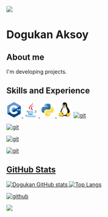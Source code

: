 ![](https://raw.githubusercontent.com/sagar-viradiya/sagar-viradiya/master/resources/banner.png)

# Dogukan Aksoy

## About me
I'm developing projects.


<!--## Skills and Experience
<img src="https://raw.githubusercontent.com/isocpp/logos/master/cpp_logo.png" width=50 height=50 />
<img src="https://raw.githubusercontent.com/github/explore/5b3600551e122a3277c2c5368af2ad5725ffa9a1/topics/java/java.png" width=50 />
<img src="https://raw.githubusercontent.com/devicons/devicon/master/icons/python/python-original.svg" width=50 /> -->

## Skills and Experience
<p align="left"> <a href="https://www.w3schools.com/cpp/" target="_blank" rel="noreferrer"> 
<img src="https://raw.githubusercontent.com/devicons/devicon/master/icons/cplusplus/cplusplus-original.svg" alt="cplusplus" width="40" height="40"/> </a> <a href="https://git-scm.com/" target="_blank" rel="noreferrer">  
<img src="https://raw.githubusercontent.com/devicons/devicon/master/icons/java/java-original.svg" alt="java" width="40" height="40"/> </a> <a href="https://www.linux.org/" target="_blank" rel="noreferrer">  
<img src="https://raw.githubusercontent.com/devicons/devicon/master/icons/python/python-original.svg" alt="python" width="40" height="40"/> </a> 
<img src="https://raw.githubusercontent.com/devicons/devicon/master/icons/linux/linux-original.svg" alt="linux" width="40" height="40"/> </a> <a href="https://www.python.org" target="_blank" rel="noreferrer">
<img src="https://www.vectorlogo.zone/logos/git-scm/git-scm-icon.svg" alt="git" width="40" height="40"/> </a> <a href="https://www.java.com" target="_blank" rel="noreferrer"></p>
<img src="https://www.vectorlogo.zone/util/preview.html?image=/logos/golang/golang-ar21.svg" alt="git" width="40" height="40"/> </a> <a href="https://www.java.com" target="_blank" rel="noreferrer"></p>
<img src="https://www.vectorlogo.zone/util/preview.html?image=/logos/golang/golang-ar21.svg" alt="git" width="40" height="40"/> </a> <a href="https://www.java.com" target="_blank" rel="noreferrer"></p>
<img src="https://www.vectorlogo.zone/util/preview.html?image=/logos/postgresql/postgresql-vertical.svg" alt="git" width="40" height="40"/> </a> <a href="https://www.java.com" target="_blank" rel="noreferrer"></p>

## GitHub Stats
![Dogukan GitHub stats](https://github-readme-stats.vercel.app/api?username=Dredogu&show_icons=true&theme=radical)
![Top Langs](https://github-readme-stats.vercel.app/api/top-langs/?username=Dredogu&layout=compact&show_icons=true&theme=radical)

[<img src='https://cdn.jsdelivr.net/npm/simple-icons@3.0.1/icons/github.svg' alt='github' height='40'>](https://github.com/Dredogu)

![](https://komarev.com/ghpvc/?username=Dredogu&color=blueviolet)
